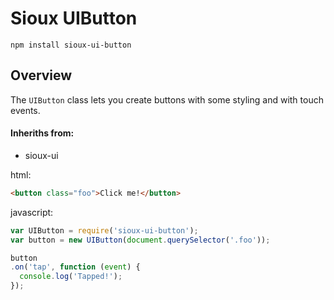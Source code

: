 # Sioux UIButton

``` batch
npm install sioux-ui-button
```

## Overview

The `UIButton` class lets you create buttons with some styling and with touch events.

#### Inheriths from:
- sioux-ui

html:
``` html
<button class="foo">Click me!</button>
```

javascript:
``` js
var UIButton = require('sioux-ui-button');
var button = new UIButton(document.querySelector('.foo'));

button
.on('tap', function (event) {
  console.log('Tapped!');
});
```